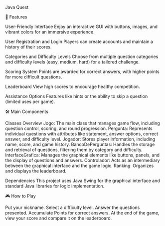 Java Quest

🧩 Features

User-Friendly Interface
Enjoy an interactive GUI with buttons, images, and vibrant colors for an immersive experience.

User Registration and Login
Players can create accounts and maintain a history of their scores.

Categories and Difficulty Levels
Choose from multiple question categories and difficulty levels (easy, medium, hard) for a tailored challenge.

Scoring System
Points are awarded for correct answers, with higher points for more difficult questions.

Leaderboard
View high scores to encourage healthy competition.

Assistance Options
Features like hints or the ability to skip a question (limited uses per game).

🛠️ Main Components

Classes Overview
Jogo: The main class that manages game flow, including question control, scoring, and round progression.
Pergunta: Represents individual questions with attributes like statement, answer options, correct answer, and difficulty level.
Jogador: Stores player information, including name, score, and game history.
BancoDePerguntas: Handles the storage and retrieval of questions, filtering them by category and difficulty.
InterfaceGrafica: Manages the graphical elements like buttons, panels, and the display of questions and answers.
Controlador: Acts as an intermediary between the graphical interface and the game logic.
Ranking: Organizes and displays the leaderboard.

Dependencies
This project uses Java Swing for the graphical interface and standard Java libraries for logic implementation.

🎮 How to Play

Put your nickname.
Select a difficulty level.
Answer the questions presented.
Accumulate Points for correct answers.
At the end of the game, view your score and compare it on the leaderboard.
